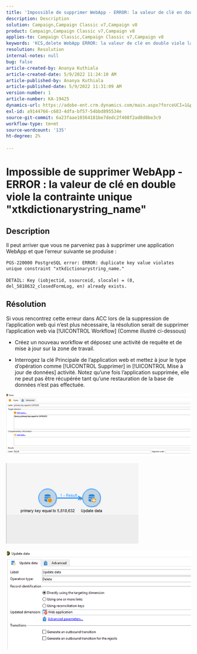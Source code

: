 ```yaml
---
title: 'Impossible de supprimer WebApp - ERROR: la valeur de clé en double viole la contrainte unique "xtkdictionarystring_name"'
description: Description
solution: Campaign,Campaign Classic v7,Campaign v8
product: Campaign,Campaign Classic v7,Campaign v8
applies-to: Campaign Classic,Campaign Classic v7,Campaign v8
keywords: 'KCS,delete WebApp ERROR: la valeur de clé en double viole la contrainte unique "xtkdictionarystring_name"'
resolution: Resolution
internal-notes: null
bug: false
article-created-by: Ananya Kuthiala
article-created-date: 5/9/2022 11:24:10 AM
article-published-by: Ananya Kuthiala
article-published-date: 5/9/2022 11:31:09 AM
version-number: 1
article-number: KA-19425
dynamics-url: https://adobe-ent.crm.dynamics.com/main.aspx?forceUCI=1&pagetype=entityrecord&etn=knowledgearticle&id=4a2bc686-8acf-ec11-a7b5-0022480a8e40
exl-id: a9144766-c683-4dfa-bf57-54bbd895534e
source-git-commit: 6a23faae10364181be7dedc2f408f2ad8d8be3c9
workflow-type: tm+mt
source-wordcount: '135'
ht-degree: 2%

---
```


# Impossible de supprimer WebApp - ERROR : la valeur de clé en double viole la contrainte unique &quot;xtkdictionarystring_name&quot;

## Description


Il peut arriver que vous ne parveniez pas à supprimer une application WebApp et que l’erreur suivante se produise :

```
PGS-220000 PostgreSQL error: ERROR: duplicate key value violates unique constraint "xtkdictionarystring_name."

DETAIL: Key (iobjectid, ssourceid, slocale) = (0, del_5818632_closedFormLog, en) already exists.
```

## Résolution


Si vous rencontrez cette erreur dans ACC lors de la suppression de l’application web qui n’est plus nécessaire, la résolution serait de supprimer l’application web via [!UICONTROL Workflow] (Comme illustré ci-dessous)

- Créez un nouveau workflow et déposez une activité de requête et de mise à jour sur la zone de travail.

- Interrogez la clé Principale de l’application web et mettez à jour le type d’opération comme [!UICONTROL Supprimer] in [!UICONTROL Mise à jour de données] activité. Notez qu’une fois l’application supprimée, elle ne peut pas être récupérée tant qu’une restauration de la base de données n’est pas effectuée.

![](assets/5cd987f7-8acf-ec11-a7b5-0022480a8e40.png)

![](assets/bf56c710-8bcf-ec11-a7b5-0022480a8e40.png)



![](assets/da9b0818-8bcf-ec11-a7b5-0022480a8e40.png)

